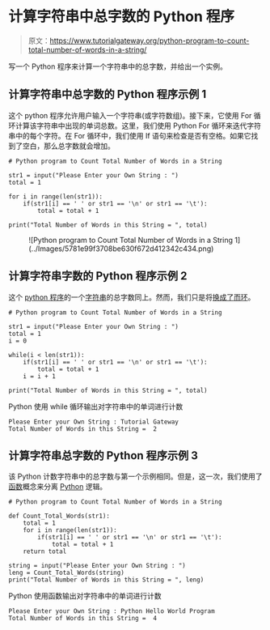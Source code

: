 # 计算字符串中总字数的 Python 程序

> 原文：<https://www.tutorialgateway.org/python-program-to-count-total-number-of-words-in-a-string/>

写一个 Python 程序来计算一个字符串中的总字数，并给出一个实例。

## 计算字符串中总字数的 Python 程序示例 1

这个 python 程序允许用户输入一个字符串(或字符数组)。接下来，它使用 For 循环计算该字符串中出现的单词总数。这里，我们使用 Python For 循环来迭代字符串中的每个字符。在 For 循环中，我们使用 If 语句来检查是否有空格。如果它找到了空白，那么总字数就会增加。

```
# Python program to Count Total Number of Words in a String

str1 = input("Please Enter your Own String : ")
total = 1

for i in range(len(str1)):
    if(str1[i] == ' ' or str1 == '\n' or str1 == '\t'):
        total = total + 1

print("Total Number of Words in this String = ", total)
```

<figure class="wp-block-image">![Python program to Count Total Number of Words in a String 1](../Images/5781e99f3708be630f672d412342c434.png)</figure>

## 计算字符串字数的 Python 程序示例 2

这个 [python 程序](https://www.tutorialgateway.org/python-programming-examples/)的一个[字符串](https://www.tutorialgateway.org/python-string/)的总字数同上。然而，我们只是将[换成了](https://www.tutorialgateway.org/python-for-loop/)[而环](https://www.tutorialgateway.org/python-while-loop/)。

```
# Python program to Count Total Number of Words in a String

str1 = input("Please Enter your Own String : ")
total = 1
i = 0

while(i < len(str1)):
    if(str1[i] == ' ' or str1 == '\n' or str1 == '\t'):
        total = total + 1
    i = i + 1

print("Total Number of Words in this String = ", total)
```

Python 使用 while 循环输出对字符串中的单词进行计数

```
Please Enter your Own String : Tutorial Gateway
Total Number of Words in this String =  2
```

## 计算字符串总字数的 Python 程序示例 3

该 Python 计数字符串中的总字数与第一个示例相同。但是，这一次，我们使用了[函数](https://www.tutorialgateway.org/functions-in-python/)概念来分离 [Python](https://www.tutorialgateway.org/python-tutorial/) 逻辑。

```
# Python program to Count Total Number of Words in a String

def Count_Total_Words(str1):
    total = 1
    for i in range(len(str1)):
        if(str1[i] == ' ' or str1 == '\n' or str1 == '\t'):
            total = total + 1
    return total

string = input("Please Enter your Own String : ")
leng = Count_Total_Words(string)
print("Total Number of Words in this String = ", leng)
```

Python 使用函数输出对字符串中的单词进行计数

```
Please Enter your Own String : Python Hello World Program
Total Number of Words in this String =  4
```